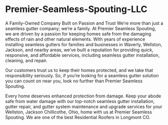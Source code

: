 # Premier-Seamless-Spouting-LLC
A Family-Owned Company Built on Passion and Trust
We’re more than just a seamless gutter company; we’re a family. At Premier Seamless Spouting, we are driven by a passion for keeping homes safe from the damaging effects of rain and other natural elements. With years of experience installing seamless gutters for families and businesses in Waverly, Wellston, Jackson, and nearby areas, we’ve built a reputation for providing quick, responsive, and affordable services, including seamless gutter installation, cleaning, and repair. 

Our customers trust us to keep their homes protected, and we take that responsibility seriously. So, if you’re looking for a seamless gutter solution you can count on near you, look no further than Premier Seamless Spouting.

Every home deserves enhanced protection from damage. Keep your abode safe from water damage with our top-notch seamless gutter installation, gutter repair, and gutter system maintenance and upgrade services for your Wellston, Jackson Chillicothe, Ohio, home with us at Premier Seamless Spouting. We are one of the best Residential Roofers in Longmont CO.
